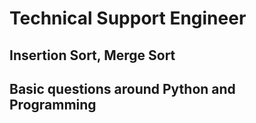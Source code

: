 # Technical Support Engineer

## Insertion Sort, Merge Sort

## Basic questions around Python and Programming
